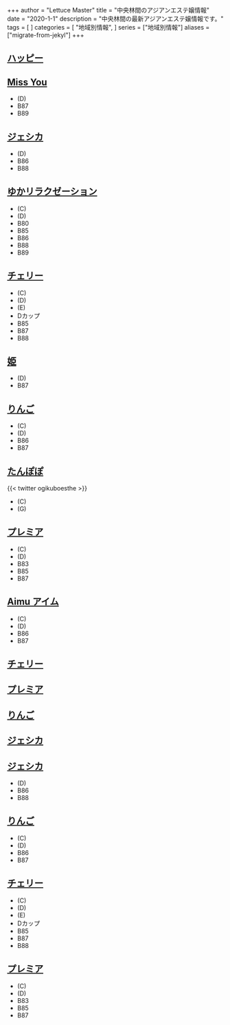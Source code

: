 +++
author = "Lettuce Master"
title = "中央林間のアジアンエステ嬢情報"
date = "2020-1-1"
description = "中央林間の最新アジアンエステ嬢情報です。"
tags = [
]
categories = [
    "地域別情報",
]
series = ["地域別情報"]
aliases = ["migrate-from-jekyl"]
+++

## [ハッピー](http://www.cianbea.xyz/)
## [Miss You](http://missyou.rankuens.com/)
- (D)
- B87
- B89
## [ジェシカ](http://x.dffr.work/)
- (D)
- B86
- B88
## [ゆかリラクゼーション](http://sh-yuka.work/)
- (C)
- (D)
- B80
- B85
- B86
- B88
- B89
## [チェリー](http://www.cherry.estheshop.com/)
- (C)
- (D)
- (E)
- Dカップ
- B85
- B87
- B88
## [姫](http://www.hime.relaxjp.info/)
- (D)
- B87
## [りんご](http://www.ringo.mensest.com/)
- (C)
- (D)
- B86
- B87
## [たんぽぽ](https://tanpopopo.com/)

{{< twitter ogikuboesthe >}}
- (C)
- (G)
## [プレミア](http://www.premier.esturl.com/)
- (C)
- (D)
- B83
- B85
- B87
## [Aimu アイム](http://www.aimu.iesjp.com/)
- (C)
- (D)
- B86
- B87
## [チェリー](http://www.cherry.estheshop.com/)
## [プレミア](http://www.premier.esturl.com/)
## [りんご](http://www.ringo.mensest.com/)
## [ジェシカ](http://x.dffr.work/)
## [ジェシカ](http://x.dffr.work/)
- (D)
- B86
- B88
## [りんご](http://www.ringo.mensest.com/)
- (C)
- (D)
- B86
- B87
## [チェリー](http://www.cherry.estheshop.com/)
- (C)
- (D)
- (E)
- Dカップ
- B85
- B87
- B88
## [プレミア](http://www.premier.esturl.com/)
- (C)
- (D)
- B83
- B85
- B87
